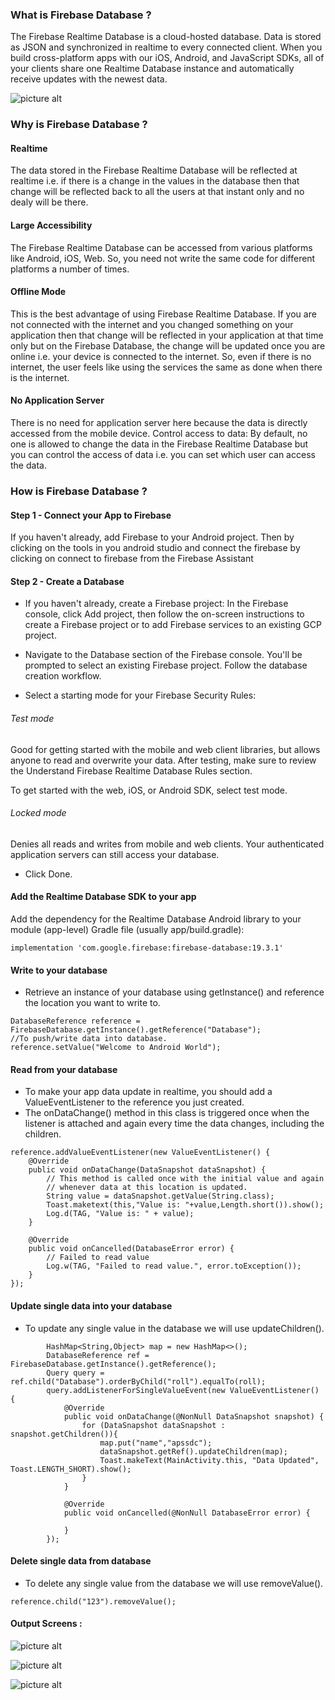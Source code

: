 ### What is Firebase Database ?
The Firebase Realtime Database is a cloud-hosted database. Data is stored as JSON and synchronized in realtime to every connected client. When you build cross-platform apps with our iOS, Android, and JavaScript SDKs, all of your clients share one Realtime Database instance and automatically receive updates with the newest data.

![picture alt](https://github.com/chaitanyak963/Documentation/raw/master/images/fb.png)

### Why is Firebase Database ?
#### Realtime 
The data stored in the Firebase Realtime Database will be reflected at realtime i.e. if there is a change in the values in the database then that change will be reflected back to all the users at that instant only and no dealy will be there.

#### Large Accessibility 
The Firebase Realtime Database can be accessed from various platforms like Android, iOS, Web. So, you need not write the same code for different platforms a number of times.

#### Offline Mode 
This is the best advantage of using Firebase Realtime Database. If you are not connected with the internet and you changed something on your application then that change will be reflected in your application at that time only but on the Firebase Database, the change will be updated once you are online i.e. your device is connected to the internet. So, even if there is no internet, the user feels like using the services the same as done when there is the internet.

#### No Application Server 
There is no need for application server here because the data is directly accessed from the mobile device.
Control access to data: By default, no one is allowed to change the data in the Firebase Realtime Database but you can control the access of data i.e. you can set which user can access the data.

### How is Firebase Database ?
#### Step 1 - Connect your App to Firebase 
If you haven't already, add Firebase to your Android project.
Then by clicking on the tools in you android studio and connect the firebase by clicking on connect to firebase from the Firebase Assistant

#### Step 2 - Create a Database 
* If you haven't already, create a Firebase project: In the Firebase console, click Add project, then follow the on-screen instructions to create a Firebase project or to add Firebase services to an existing GCP project.

* Navigate to the Database section of the Firebase console. You'll be prompted to select an existing Firebase project. Follow the database creation workflow.

* Select a starting mode for your Firebase Security Rules:

###### Test mode
Good for getting started with the mobile and web client libraries, but allows anyone to read and overwrite your data. After testing, make sure to review the Understand Firebase Realtime Database Rules section.

To get started with the web, iOS, or Android SDK, select test mode.

###### Locked mode
Denies all reads and writes from mobile and web clients. Your authenticated application servers can still access your database.

* Click Done.

#### Add the Realtime Database SDK to your app 
Add the dependency for the Realtime Database Android library to your module (app-level) Gradle file (usually app/build.gradle):
```
implementation 'com.google.firebase:firebase-database:19.3.1'
```
#### Write to your database 
* Retrieve an instance of your database using getInstance() and reference the location you want to write to.
```
DatabaseReference reference = FirebaseDatabase.getInstance().getReference("Database");
//To push/write data into database.
reference.setValue("Welcome to Android World");
```

#### Read from your database 
* To make your app data update in realtime, you should add a ValueEventListener to the reference you just created.
* The onDataChange() method in this class is triggered once when the listener is attached and again every time the data changes, including the children.
```
reference.addValueEventListener(new ValueEventListener() {
    @Override
    public void onDataChange(DataSnapshot dataSnapshot) {
        // This method is called once with the initial value and again
        // whenever data at this location is updated.
        String value = dataSnapshot.getValue(String.class);
        Toast.maketext(this,"Value is: "+value,Length.short()).show();
        Log.d(TAG, "Value is: " + value);
    }

    @Override
    public void onCancelled(DatabaseError error) {
        // Failed to read value
        Log.w(TAG, "Failed to read value.", error.toException());
    }
});
```

#### Update single data into your database 
* To update any single value in the database we will use updateChildren().
```
        HashMap<String,Object> map = new HashMap<>();
        DatabaseReference ref = FirebaseDatabase.getInstance().getReference();
        Query query = ref.child("Database").orderByChild("roll").equalTo(roll);
        query.addListenerForSingleValueEvent(new ValueEventListener() {
            @Override
            public void onDataChange(@NonNull DataSnapshot snapshot) {
                for (DataSnapshot dataSnapshot : snapshot.getChildren()){
                    map.put("name","apssdc");
                    dataSnapshot.getRef().updateChildren(map);
                    Toast.makeText(MainActivity.this, "Data Updated", Toast.LENGTH_SHORT).show();
                }
            }

            @Override
            public void onCancelled(@NonNull DatabaseError error) {

            }
        });
```

#### Delete single data from database 
* To delete any single value from the database we will use removeValue().
```
reference.child("123").removeValue();
```


#### Output Screens :

![picture alt](https://github.com/chaitanyak963/Documentation/raw/master/images/img.png)

![picture alt](https://github.com/chaitanyak963/Documentation/raw/master/images/img1.png)

![picture alt](https://github.com/chaitanyak963/Documentation/raw/master/images/imgdb.png)
